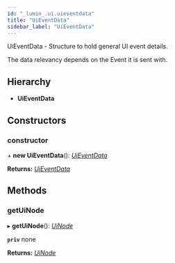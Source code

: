 ```yaml
---
id: "_lumin_.ui.uieventdata"
title: "UiEventData"
sidebar_label: "UiEventData"
---
```


UiEventData - Structure to hold general UI event details.

The data relevancy depends on the Event it is sent with.

## Hierarchy

* **UiEventData**

## Constructors

###  constructor

\+ **new UiEventData**(): *[UiEventData](_lumin_.ui.uieventdata.md)*

**Returns:** *[UiEventData](_lumin_.ui.uieventdata.md)*

## Methods

###  getUiNode

▸ **getUiNode**(): *[UiNode](_lumin_.ui.uinode.md)*

**`priv`** none

**Returns:** *[UiNode](_lumin_.ui.uinode.md)*
